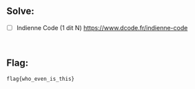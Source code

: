 ## Solve:
- [ ] Indienne Code (1 dit N)
https://www.dcode.fr/indienne-code

<br>

## Flag:
`flag{who_even_is_this}`
